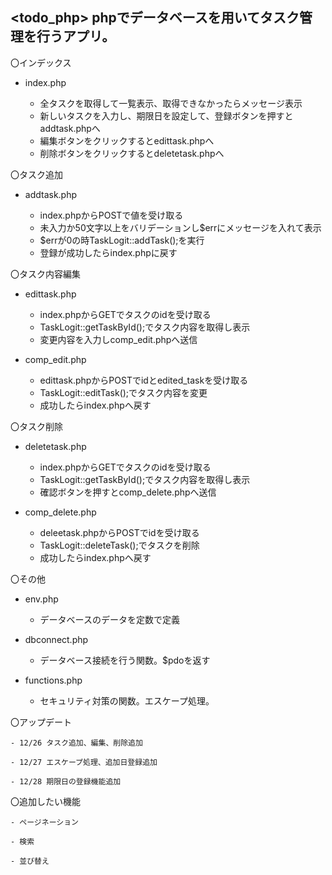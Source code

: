 ## <todo_php> phpでデータベースを用いてタスク管理を行うアプリ。

〇インデックス

  - index.php

    - 全タスクを取得して一覧表示、取得できなかったらメッセージ表示
    - 新しいタスクを入力し、期限日を設定して、登録ボタンを押すとaddtask.phpへ
    - 編集ボタンをクリックするとedittask.phpへ
    - 削除ボタンをクリックするとdeletetask.phpへ

〇タスク追加

  - addtask.php

    - index.phpからPOSTで値を受け取る
    - 未入力か50文字以上をバリデーションし$errにメッセージを入れて表示
    - $errが0の時TaskLogit::addTask();を実行
    - 登録が成功したらindex.phpに戻す

〇タスク内容編集

  - edittask.php

    - index.phpからGETでタスクのidを受け取る
    - TaskLogit::getTaskById();でタスク内容を取得し表示
    - 変更内容を入力しcomp_edit.phpへ送信

  - comp_edit.php

    - edittask.phpからPOSTでidとedited_taskを受け取る
    - TaskLogit::editTask();でタスク内容を変更
    - 成功したらindex.phpへ戻す

〇タスク削除

  - deletetask.php

    - index.phpからGETでタスクのidを受け取る
    - TaskLogit::getTaskById();でタスク内容を取得し表示
    - 確認ボタンを押すとcomp_delete.phpへ送信

  - comp_delete.php

    - deleetask.phpからPOSTでidを受け取る
    - TaskLogit::deleteTask();でタスクを削除
    - 成功したらindex.phpへ戻す

〇その他

  - env.php

    - データベースのデータを定数で定義
  
  - dbconnect.php

    - データベース接続を行う関数。$pdoを返す

  - functions.php
  
    - セキュリティ対策の関数。エスケープ処理。
    
〇アップデート
  
    - 12/26 タスク追加、編集、削除追加
  
    - 12/27 エスケープ処理、追加日登録追加

    - 12/28 期限日の登録機能追加
  
〇追加したい機能

    - ページネーション

    - 検索

    - 並び替え

